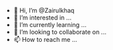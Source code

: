 - 👋 Hi, I’m @Zairulkhaq
- 👀 I’m interested in ...
- 🌱 I’m currently learning ...
- 💞️ I’m looking to collaborate on ...
- 📫 How to reach me ...

<!---
Zairulkhaq/Zairulkhaq is a ✨ special ✨ repository because its `README.md` (this file) appears on your GitHub profile.
You can click the Preview link to take a look at your changes.
--->
